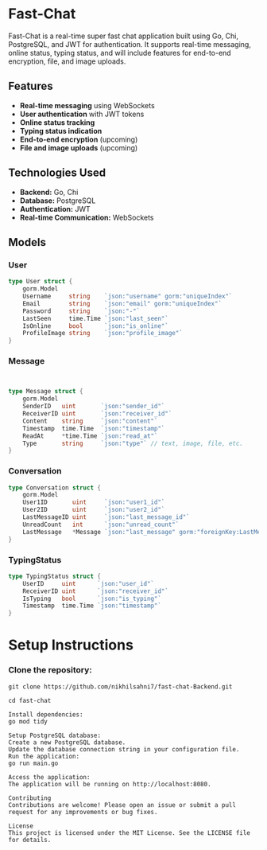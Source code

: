 # Fast-Chat

Fast-Chat is a real-time super fast chat application built using Go, Chi, PostgreSQL, and JWT for authentication. It supports real-time messaging, online status, typing status, and will include features for end-to-end encryption, file, and image uploads.

## Features

- **Real-time messaging** using WebSockets
- **User authentication** with JWT tokens
- **Online status tracking**
- **Typing status indication**
- **End-to-end encryption** (upcoming)
- **File and image uploads** (upcoming)

## Technologies Used

- **Backend:** Go, Chi
- **Database:** PostgreSQL
- **Authentication:** JWT
- **Real-time Communication:** WebSockets

## Models

### User

```go
type User struct {
	gorm.Model
	Username     string    `json:"username" gorm:"uniqueIndex"`
	Email        string    `json:"email" gorm:"uniqueIndex"`
	Password     string    `json:"-"`
	LastSeen     time.Time `json:"last_seen"`
	IsOnline     bool      `json:"is_online"`
	ProfileImage string    `json:"profile_image"`
}
```

### Message

```go


type Message struct {
	gorm.Model
	SenderID   uint       `json:"sender_id"`
	ReceiverID uint       `json:"receiver_id"`
	Content    string     `json:"content"`
	Timestamp  time.Time  `json:"timestamp"`
	ReadAt     *time.Time `json:"read_at"`
	Type       string     `json:"type"` // text, image, file, etc.
}
```

### Conversation

```go
type Conversation struct {
	gorm.Model
	User1ID       uint     `json:"user1_id"`
	User2ID       uint     `json:"user2_id"`
	LastMessageID uint     `json:"last_message_id"`
	UnreadCount   int      `json:"unread_count"`
	LastMessage   *Message `json:"last_message" gorm:"foreignKey:LastMessageID"`
}

```

### TypingStatus

```go
type TypingStatus struct {
	UserID     uint      `json:"user_id"`
	ReceiverID uint      `json:"receiver_id"`
	IsTyping   bool      `json:"is_typing"`
	Timestamp  time.Time `json:"timestamp"`
}

```

# Setup Instructions

### Clone the repository:

````
git clone https://github.com/nikhilsahni7/fast-chat-Backend.git

cd fast-chat

Install dependencies:
go mod tidy

Setup PostgreSQL database:
Create a new PostgreSQL database.
Update the database connection string in your configuration file.
Run the application:
go run main.go

Access the application:
The application will be running on http://localhost:8080.

Contributing
Contributions are welcome! Please open an issue or submit a pull request for any improvements or bug fixes.

License
This project is licensed under the MIT License. See the LICENSE file for details. 











````
